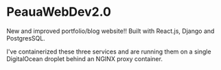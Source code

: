 # PeauaWebDev2.0
New and improved portfolio/blog website!! Built with React.js, Django and PostgresSQL.

I've containerized these three services and are running them on a single DigitalOcean droplet behind an NGINX proxy container.
